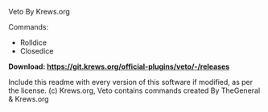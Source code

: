 Veto By Krews.org

Commands:
- Rolldice
- Closedice



**Download: https://git.krews.org/official-plugins/veto/-/releases**


Include this readme with every version of this software if modified, as per the license.
(c) Krews.org, Veto contains commands created By TheGeneral & Krews.org